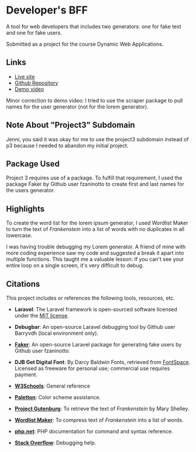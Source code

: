
# Developer's BFF
A tool for web developers that includes two generators: one for fake text and one for fake users.

Submitted as a project for the course Dynamic Web Applications.

## Links
* [Live site](http://project3.josquinia.org)
* [Github Repository](https://github.com/ATechWriter/project3)
* [Demo video](http://www.screencast.com/t/pSXqRpekYr)

Minor correction to demo video: I tried to use the scraper package to pull names for the user generator (not for the lorem generator).

## Note About "Project3" Subdomain
Jenni, you said it was okay for me to use the project3 subdomain instead of p3 because I needed to abandon my initial project.

## Package Used
Project 3 requires use of a package. To fulfill that requirement, I used the package Faker by Github user fzaninotto to create first and last names for the users generator.

## Highlights
To create the word list for the lorem ipsum generator, I used Wordlist Maker to turn the text of _Frankenstein_ into a list of words with no duplicates in all lowercase.

I was having trouble debugging my Lorem generator. A friend of mine with more coding experience saw my code and suggested a break it apart into multiple functions. This taught me a valuable lesson: If you can't see your entire loop on a single screen, it's very difficult to debug.

## Citations
This project includes or references the following tools, resources, etc.

* __Laravel__: The Laravel framework is open-sourced software licensed under the [MIT license](http://opensource.org/licenses/MIT).

* __Debugbar__: An open-source Laravel debugging tool by Github user Barryvdh (local environment only).

* __[Faker](https://github.com/fzaninotto/Faker)__: An open-source Laravel package for generating fake users by Github user fzaninotto.

* __DJB Get Digital Font__: By Darcy Baldwin Fonts, retrieved from [FontSpace](http://www.fontspace.com/darcy-baldwin-fonts/djb-get-digital). Licensed as freeware for personal use; commercial use requires payment.

* __[W3Schools](http://www.w3schools.com)__: General reference

* __[Paletton](http://paletton.com)__: Color scheme assistance.

* __[Project Gutenburg](http://www.gutenberg.org/cache/epub/84/pg84.txt)__: To retrieve the text of _Frankenstein_ by Mary Shelley.

* __[Wordlist Maker](http://design215.com/toolbox/wordlist.php)__: To compress text of _Frankenstein_ into a list of words.

* __[php.net](http://php.net)__: PHP documentation for command and syntax reference.

* __[Stack Overflow](http://stackoverflow.com)__: Debugging help.
